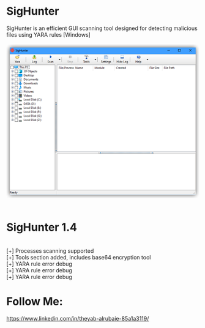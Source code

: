 # SigHunter
SigHunter is an efficient GUI scanning tool designed for detecting malicious files using YARA rules [Windows]
<br />
<br />
![SigHunter](https://github.com/tssarq/SigHunter/blob/main/SigHunter.png)
<br />
<br />
# SigHunter 1.4
<br />
[+] Processes scanning supported
<br />
[+] Tools section added, includes base64 encryption tool
<br />
[+] YARA rule error debug
<br />
[+] YARA rule error debug
<br />
[+] YARA rule error debug

# Follow Me:
https://www.linkedin.com/in/theyab-alrubaie-85a1a3119/
